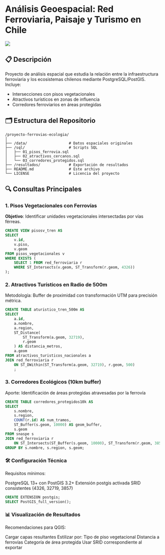# Análisis Geoespacial: Red Ferroviaria, Paisaje y Turismo en Chile

![](./resultados/patrimoniopaisajetren-gr.jpeg)




## 📋 Descripción
Proyecto de análisis espacial que estudia la relación entre la infraestructura ferroviaria y los ecosistemas chilenos mediante PostgreSQL/PostGIS. Incluye:
- Intersecciones con pisos vegetacionales
- Atractivos turísticos en zonas de influencia
- Corredores ferroviarios en áreas protegidas

## 🗂️ Estructura del Repositorio


```tree
/proyecto-ferrovias-ecologia/
│
├── /data/                   # Datos espaciales originales
├── /sql/                    # Scripts SQL
│   ├── 01_pisos_ferrovia.sql
│   ├── 02_atractivos_cercanos.sql
│   └── 03_corredores_protegidos.sql
├── /resultados/             # Exportación de resultados
├── README.md                # Este archivo
└── LICENSE                  # Licencia del proyecto
```

## 🔍 Consultas Principales

### 1. Pisos Vegetacionales con Ferrovías
**Objetivo**: Identificar unidades vegetacionales intersectadas por vías férreas.

```sql
CREATE VIEW pisosv_tren AS
SELECT 
    v.id,
    v.piso,
    v.geom
FROM pisos_vegetacionales v
WHERE EXISTS (
    SELECT 1 FROM red_ferroviaria r
    WHERE ST_Intersects(v.geom, ST_Transform(r.geom, 4326))
);
```

### 2. Atractivos Turísticos en Radio de 500m

Metodología: Buffer de proximidad con transformación UTM para precisión métrica.

```sql
CREATE TABLE aturistico_tren_500m AS
SELECT 
    a.id,
    a.nombre,
    a.region,
    ST_Distance(
        ST_Transform(a.geom, 32719),
        r.geom
    ) AS distancia_metros,
    a.geom
FROM atractivos_turisticos_nacionales a
JOIN red_ferroviaria r 
    ON ST_DWithin(ST_Transform(a.geom, 32719), r.geom, 500)
    ;
```

### 3. Corredores Ecológicos (10km buffer)

Aporte: Identificación de áreas protegidas atravesadas por la ferrovía
```sql
CREATE TABLE corredores_protegidos10k AS
SELECT 
    s.nombre,
    s.region,
    COUNT(r.id) AS num_tramos,
    ST_Buffer(s.geom, 10000) AS geom_buffer,
    s.geom
FROM snaspe s
JOIN red_ferroviaria r 
    ON ST_Intersects(ST_Buffer(s.geom, 10000), ST_Transform(r.geom, 3857))
GROUP BY s.nombre, s.region, s.geom;
```

### 🛠️ Configuración Técnica

Requisitos mínimos:

PostgreSQL 13+ con PostGIS 3.2+
Extensión postgis activada
SRID consistentes (4326, 32719, 3857)

```sql 
CREATE EXTENSION postgis;
SELECT PostGIS_full_version();
```

### 📊 Visualización de Resultados

Recomendaciones para QGIS:

Cargar capas resultantes
Estilizar por:
Tipo de piso vegetacional
Distancia a ferrovías
Categoría de área protegida
Usar SRID correspondiente al exportar



